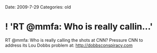 Date: 2009-7-29
Categories: old

# ! 'RT @mmfa: Who is really callin...'

RT @mmfa: Who is really calling the shots at CNN? Pressure CNN to address its Lou Dobbs problem at: <a href="http://dobbsconspiracy.com" rel="nofollow">http://dobbsconspiracy.com</a>
